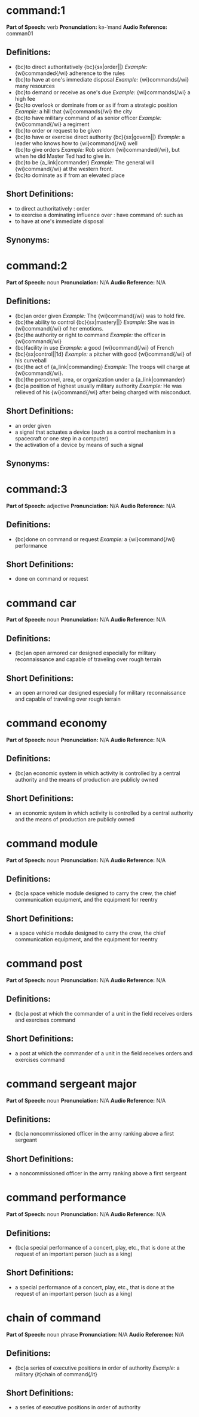 # command:1

**Part of Speech:** verb
**Pronunciation:** kə-ˈmand
**Audio Reference:** comman01

## Definitions:
- {bc}to direct authoritatively {bc}{sx|order||} 
  *Example:* {wi}commanded{/wi} adherence to the rules
- {bc}to have at one's immediate disposal 
  *Example:* {wi}commands{/wi} many resources
- {bc}to demand or receive as one's due 
  *Example:* {wi}commands{/wi} a high fee
- {bc}to overlook or dominate from or as if from a strategic position 
  *Example:* a hill that {wi}commands{/wi} the city
- {bc}to have military command of as senior officer 
  *Example:* {wi}command{/wi} a regiment
- {bc}to order or request to be given
- {bc}to have or exercise direct authority {bc}{sx|govern||} 
  *Example:* a leader who knows how to {wi}command{/wi} well
- {bc}to give orders 
  *Example:* Rob seldom {wi}commanded{/wi}, but when he did Master Ted had to give in.
- {bc}to be {a_link|commander} 
  *Example:* The general will {wi}command{/wi} at the western front.
- {bc}to dominate as if from an elevated place

## Short Definitions:
- to direct authoritatively : order
- to exercise a dominating influence over : have command of: such as
- to have at one's immediate disposal

## Synonyms:
# command:2

**Part of Speech:** noun
**Pronunciation:** N/A
**Audio Reference:** N/A

## Definitions:
- {bc}an order given 
  *Example:* The {wi}command{/wi} was to hold fire.
- {bc}the ability to control {bc}{sx|mastery||} 
  *Example:* She was in {wi}command{/wi} of her emotions.
- {bc}the authority or right to command 
  *Example:* the officer in {wi}command{/wi}
- {bc}facility in use 
  *Example:* a good {wi}command{/wi} of French
- {bc}{sx|control||1d} 
  *Example:* a pitcher with good {wi}command{/wi} of his curveball
- {bc}the act of {a_link|commanding} 
  *Example:* The troops will charge at {wi}command{/wi}.
- {bc}the personnel, area, or organization under a {a_link|commander}
- {bc}a position of highest usually military authority 
  *Example:* He was relieved of his {wi}command{/wi} after being charged with misconduct.

## Short Definitions:
- an order given
- a signal that actuates a device (such as a control mechanism in a spacecraft or one step in a computer)
- the activation of a device by means of such a signal

## Synonyms:
# command:3

**Part of Speech:** adjective
**Pronunciation:** N/A
**Audio Reference:** N/A

## Definitions:
- {bc}done on command or request 
  *Example:* a {wi}command{/wi} performance

## Short Definitions:
- done on command or request
# command car

**Part of Speech:** noun
**Pronunciation:** N/A
**Audio Reference:** N/A

## Definitions:
- {bc}an open armored car designed especially for military reconnaissance and capable of traveling over rough terrain

## Short Definitions:
- an open armored car designed especially for military reconnaissance and capable of traveling over rough terrain
# command economy

**Part of Speech:** noun
**Pronunciation:** N/A
**Audio Reference:** N/A

## Definitions:
- {bc}an economic system in which activity is controlled by a central authority and the means of production are publicly owned

## Short Definitions:
- an economic system in which activity is controlled by a central authority and the means of production are publicly owned
# command module

**Part of Speech:** noun
**Pronunciation:** N/A
**Audio Reference:** N/A

## Definitions:
- {bc}a space vehicle module designed to carry the crew, the chief communication equipment, and the equipment for reentry

## Short Definitions:
- a space vehicle module designed to carry the crew, the chief communication equipment, and the equipment for reentry
# command post

**Part of Speech:** noun
**Pronunciation:** N/A
**Audio Reference:** N/A

## Definitions:
- {bc}a post at which the commander of a unit in the field receives orders and exercises command

## Short Definitions:
- a post at which the commander of a unit in the field receives orders and exercises command
# command sergeant major

**Part of Speech:** noun
**Pronunciation:** N/A
**Audio Reference:** N/A

## Definitions:
- {bc}a noncommissioned officer in the army ranking above a first sergeant

## Short Definitions:
- a noncommissioned officer in the army ranking above a first sergeant
# command performance

**Part of Speech:** noun
**Pronunciation:** N/A
**Audio Reference:** N/A

## Definitions:
- {bc}a special performance of a concert, play, etc., that is done at the request of an important person (such as a king)

## Short Definitions:
- a special performance of a concert, play, etc., that is done at the request of an important person (such as a king)
# chain of command

**Part of Speech:** noun phrase
**Pronunciation:** N/A
**Audio Reference:** N/A

## Definitions:
- {bc}a series of executive positions in order of authority 
  *Example:* a military {it}chain of command{/it}

## Short Definitions:
- a series of executive positions in order of authority

